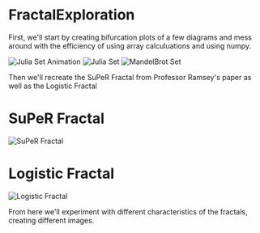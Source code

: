 # FractalExploration
First, we'll start by creating bifurcation plots of a few diagrams and mess around with the efficiency of using array calculuations and using numpy.

![Julia Set Animation](https://github.com/shaunramsey/FractalExploration/blob/master/Iterations/julia_set_animation2.gif)
![Julia Set](https://github.com/shaunramsey/FractalExploration/blob/master/Iterations/julia_set.png)
![MandelBrot Set](https://github.com/shaunramsey/FractalExploration/blob/master/Iterations/Mandelbrot_Set.png)

Then we'll recreate the SuPeR Fractal from Professor Ramsey's paper as well as the Logistic Fractal
# SuPeR Fractal
![SuPeR Fractal](https://github.com/shaunramsey/FractalExploration/blob/master/Fractals/SuPeR%20Fractals/Lyapunov_Fractal_a_0.1.png)
# Logistic Fractal
![Logistic Fractal](https://github.com/shaunramsey/FractalExploration/blob/master/Fractals/Markus-Lyapunov%20Fractals/Lyapunov_Logistic_Fractal.png)

From here we'll experiment with different characteristics of the fractals, creating different images. 

